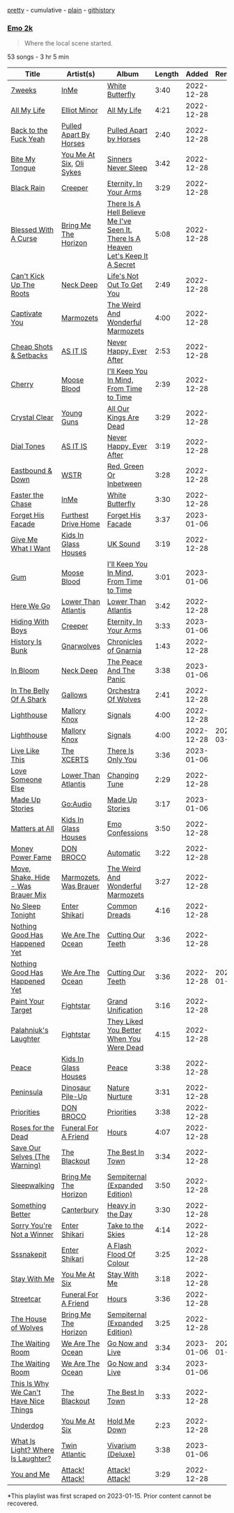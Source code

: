 [pretty](/playlists/pretty/37i9dQZF1DXdmNVJ304EF5.md) - cumulative - [plain](/playlists/plain/37i9dQZF1DXdmNVJ304EF5) - [githistory](https://github.githistory.xyz/mackorone/spotify-playlist-archive/blob/main/playlists/plain/37i9dQZF1DXdmNVJ304EF5)

### [Emo 2k](https://open.spotify.com/playlist/37i9dQZF1DXdmNVJ304EF5)

> Where the local scene started.

53 songs - 3 hr 5 min

| Title | Artist(s) | Album | Length | Added | Removed |
|---|---|---|---|---|---|
| [7weeks](https://open.spotify.com/track/1DCJtoUtWP3yfcfvsjOrnJ) | [InMe](https://open.spotify.com/artist/6EXjdbEiqhPzodtf7MtVos) | [White Butterfly](https://open.spotify.com/album/6iBQRwQad8crW7TkoVZXcy) | 3:40 | 2022-12-28 |  |
| [All My Life](https://open.spotify.com/track/2VCGSZFyT6M6IdTm6gTkgu) | [Elliot Minor](https://open.spotify.com/artist/2KvBmoT8NJfNCXZXw7Trh4) | [All My Life](https://open.spotify.com/album/2XhOgNYqTGSCYIG9L6qtDO) | 4:21 | 2022-12-28 |  |
| [Back to the Fuck Yeah](https://open.spotify.com/track/1Z3HppBWvZVtljguSS5v7k) | [Pulled Apart By Horses](https://open.spotify.com/artist/0AUkXuvc92Zd0E9qKbkfsy) | [Pulled Apart by Horses](https://open.spotify.com/album/1lxxfCmmdQeXoXPch8Yf6Y) | 2:40 | 2022-12-28 |  |
| [Bite My Tongue](https://open.spotify.com/track/1FIWe0EWWE6D8soz2ZsMuM) | [You Me At Six](https://open.spotify.com/artist/1kNQXvepPjaPgUfeDAF2h6), [Oli Sykes](https://open.spotify.com/artist/1UXEXWWOTTZNlyFapwHDbW) | [Sinners Never Sleep](https://open.spotify.com/album/6qwklyZrZuJ7sQrRjGQAW8) | 3:42 | 2022-12-28 |  |
| [Black Rain](https://open.spotify.com/track/61tbGU7nPxiPeB0vdSrCtw) | [Creeper](https://open.spotify.com/artist/0nV7SiEIVtPLTSJ6NwWDGj) | [Eternity, In Your Arms](https://open.spotify.com/album/4Q3AGdThgRrZmYaFtDbWmP) | 3:29 | 2022-12-28 |  |
| [Blessed With A Curse](https://open.spotify.com/track/2ZBSHZbhygozCphHUOqJQF) | [Bring Me The Horizon](https://open.spotify.com/artist/1Ffb6ejR6Fe5IamqA5oRUF) | [There Is A Hell Believe Me I've Seen It\. There Is A Heaven Let's Keep It A Secret](https://open.spotify.com/album/2BxDLAnw4QPcs8U4r1StrI) | 5:08 | 2022-12-28 |  |
| [Can't Kick Up The Roots](https://open.spotify.com/track/1iKjPM2YygFxUqjUakAI4n) | [Neck Deep](https://open.spotify.com/artist/2TM0qnbJH4QPhGMCdPt7fH) | [Life's Not Out To Get You](https://open.spotify.com/album/3umOBqXWR9VnJTQoe9Qkkj) | 2:49 | 2022-12-28 |  |
| [Captivate You](https://open.spotify.com/track/7msUsozEfRrk9ZDvk1ncgR) | [Marmozets](https://open.spotify.com/artist/3KEhhixoMshqSEJ71rS7w1) | [The Weird And Wonderful Marmozets](https://open.spotify.com/album/0g6Yixfp4y0wlDCY8ukhfp) | 4:00 | 2022-12-28 |  |
| [Cheap Shots & Setbacks](https://open.spotify.com/track/1DrcPqNH1gFFwpramua8an) | [AS IT IS](https://open.spotify.com/artist/3IXtskFMls8KXRipcIJT9y) | [Never Happy, Ever After](https://open.spotify.com/album/2fxvurudVER6VB5DBxo7S4) | 2:53 | 2022-12-28 |  |
| [Cherry](https://open.spotify.com/track/2HQY0sXTrBJCuxqJxbeMWB) | [Moose Blood](https://open.spotify.com/artist/5fEKZRCUa0JApec5Xy095q) | [I'll Keep You In Mind, From Time to Time](https://open.spotify.com/album/7aMvv0lYIhPyudfM1TmItV) | 2:39 | 2022-12-28 |  |
| [Crystal Clear](https://open.spotify.com/track/1PLVyYmkSenOqxxYFxHaXw) | [Young Guns](https://open.spotify.com/artist/4v4qHupYi7eRJfkniHrp4Z) | [All Our Kings Are Dead](https://open.spotify.com/album/2Tnpi55ueYzTPBSMGXYVN0) | 3:29 | 2022-12-28 |  |
| [Dial Tones](https://open.spotify.com/track/64WtHwNC5X0VzGfzA0IES3) | [AS IT IS](https://open.spotify.com/artist/3IXtskFMls8KXRipcIJT9y) | [Never Happy, Ever After](https://open.spotify.com/album/2fxvurudVER6VB5DBxo7S4) | 3:19 | 2022-12-28 |  |
| [Eastbound & Down](https://open.spotify.com/track/4Jl3syKPuB2YFZZhsSeniv) | [WSTR](https://open.spotify.com/artist/0ofhRkasSdhp6LUs7tFcF7) | [Red, Green Or Inbetween](https://open.spotify.com/album/4gw6oQ9Yk4m6mreJi6oGAV) | 3:28 | 2022-12-28 |  |
| [Faster the Chase](https://open.spotify.com/track/3TyvUMUb5SG55CWxCwizoF) | [InMe](https://open.spotify.com/artist/6EXjdbEiqhPzodtf7MtVos) | [White Butterfly](https://open.spotify.com/album/6iBQRwQad8crW7TkoVZXcy) | 3:30 | 2022-12-28 |  |
| [Forget His Facade](https://open.spotify.com/track/2ryH0f8E3gLqZyEXGmin27) | [Furthest Drive Home](https://open.spotify.com/artist/1gQmSu1aiJweUuHVPtCjMM) | [Forget His Facade](https://open.spotify.com/album/4JbmVyJYKsN7WaAQBvURiZ) | 3:37 | 2023-01-06 |  |
| [Give Me What I Want](https://open.spotify.com/track/0Fx8N7XtHkbF3ZnPk8Pm6B) | [Kids In Glass Houses](https://open.spotify.com/artist/0d630stEgFcD3GTKZPZFzY) | [UK Sound](https://open.spotify.com/album/2q9DE2cseH212rhCFRc2hO) | 3:19 | 2022-12-28 |  |
| [Gum](https://open.spotify.com/track/0ty8clX5vC9cc08KqywES5) | [Moose Blood](https://open.spotify.com/artist/5fEKZRCUa0JApec5Xy095q) | [I'll Keep You In Mind, From Time to Time](https://open.spotify.com/album/7aMvv0lYIhPyudfM1TmItV) | 3:01 | 2023-01-06 |  |
| [Here We Go](https://open.spotify.com/track/6jngGXpDL4VDaPUTAZebJf) | [Lower Than Atlantis](https://open.spotify.com/artist/1kF0gYnHLUJvFuPdoowO02) | [Lower Than Atlantis](https://open.spotify.com/album/25xQevIYTCKcvsw9fyZoDb) | 3:42 | 2022-12-28 |  |
| [Hiding With Boys](https://open.spotify.com/track/3quA6NYHEI2n2pLZvjc3LB) | [Creeper](https://open.spotify.com/artist/0nV7SiEIVtPLTSJ6NwWDGj) | [Eternity, In Your Arms](https://open.spotify.com/album/4Q3AGdThgRrZmYaFtDbWmP) | 3:33 | 2023-01-06 |  |
| [History Is Bunk](https://open.spotify.com/track/2TugrCuKJNhsUKKCgzqhQC) | [Gnarwolves](https://open.spotify.com/artist/3dsBRiySuhVwZcFv1qsNbd) | [Chronicles of Gnarnia](https://open.spotify.com/album/47ruB75LFAlmpgseXW56hn) | 1:43 | 2022-12-28 |  |
| [In Bloom](https://open.spotify.com/track/0lgiIwUU7Y10uXfKkgXdjk) | [Neck Deep](https://open.spotify.com/artist/2TM0qnbJH4QPhGMCdPt7fH) | [The Peace And The Panic](https://open.spotify.com/album/76NbbdvTc4yP50p5m4u9H3) | 3:38 | 2023-01-06 |  |
| [In The Belly Of A Shark](https://open.spotify.com/track/77Aq2TZHqT2qalPlcZIuOO) | [Gallows](https://open.spotify.com/artist/0LpwbxbT8dPiqUnul4ngzu) | [Orchestra Of Wolves](https://open.spotify.com/album/4kdf7PUYEUVsZ1yeBFVK6d) | 2:41 | 2022-12-28 |  |
| [Lighthouse](https://open.spotify.com/track/0VRmeU1YVF3044m1ByOR3m) | [Mallory Knox](https://open.spotify.com/artist/7bHTSvk96ULRLZPZr1SoCZ) | [Signals](https://open.spotify.com/album/37Yy9e50ytn0rWc2WpLmpR) | 4:00 | 2022-12-28 |  |
| [Lighthouse](https://open.spotify.com/track/3sUTuGtwusULswgwtN3HlE) | [Mallory Knox](https://open.spotify.com/artist/7bHTSvk96ULRLZPZr1SoCZ) | [Signals](https://open.spotify.com/album/1H6vkyzIdyad0oGfbNWOsL) | 4:00 | 2022-12-28 | 2023-03-08 |
| [Live Like This](https://open.spotify.com/track/4Vt9jIvA2OSFZ7V1UKYDyy) | [The XCERTS](https://open.spotify.com/artist/7sKlSlGo7d1D3dhFYKO0Y5) | [There Is Only You](https://open.spotify.com/album/1PVASk4Wj9YoOlllQgDUoL) | 3:36 | 2023-01-06 |  |
| [Love Someone Else](https://open.spotify.com/track/1tofp6uffkJvUAy3yoC1Tp) | [Lower Than Atlantis](https://open.spotify.com/artist/1kF0gYnHLUJvFuPdoowO02) | [Changing Tune](https://open.spotify.com/album/2mw1ppe4S1ijmVTdF5iuCe) | 2:29 | 2022-12-28 |  |
| [Made Up Stories](https://open.spotify.com/track/2ZdymrlU6m5hlw4IIcHJPp) | [Go:Audio](https://open.spotify.com/artist/6ucXCSUlJfLhpAYhyO9S50) | [Made Up Stories](https://open.spotify.com/album/1TDScbF70yfakqo72tzgDr) | 3:17 | 2023-01-06 |  |
| [Matters at All](https://open.spotify.com/track/4xcVz5h9ZArd4UG3EzDms1) | [Kids In Glass Houses](https://open.spotify.com/artist/0d630stEgFcD3GTKZPZFzY) | [Emo Confessions](https://open.spotify.com/album/1jNV367bAhq5M8szF4EG6f) | 3:50 | 2022-12-28 |  |
| [Money Power Fame](https://open.spotify.com/track/6Y2hhxh7Abr3Xtg7qM9Dz0) | [DON BROCO](https://open.spotify.com/artist/1aOt6LvXOV6I8dv1A5Diia) | [Automatic](https://open.spotify.com/album/2HbNC0hBybJ97pzOcEtgW1) | 3:22 | 2022-12-28 |  |
| [Move, Shake, Hide \- Was Brauer Mix](https://open.spotify.com/track/5MrZ8zjALW5fsTjch9YLrT) | [Marmozets](https://open.spotify.com/artist/3KEhhixoMshqSEJ71rS7w1), [Was Brauer](https://open.spotify.com/artist/0FkFBPl6srrSG45Ihg1l0e) | [The Weird And Wonderful Marmozets](https://open.spotify.com/album/0g6Yixfp4y0wlDCY8ukhfp) | 3:27 | 2022-12-28 |  |
| [No Sleep Tonight](https://open.spotify.com/track/0kkvGHFs7oTdfItBF4n1hW) | [Enter Shikari](https://open.spotify.com/artist/31jvzuB4ikftPQZJwrYfCF) | [Common Dreads](https://open.spotify.com/album/1NuzPVEhVfDYdu49gmxrzd) | 4:16 | 2022-12-28 |  |
| [Nothing Good Has Happened Yet](https://open.spotify.com/track/4P4OboFVHRhISaaUgkNs8i) | [We Are The Ocean](https://open.spotify.com/artist/5RTzLFUNaRULfg2DPh5DPO) | [Cutting Our Teeth](https://open.spotify.com/album/6k7LABEa4IbFLMpCfHYxKb) | 3:36 | 2022-12-28 |  |
| [Nothing Good Has Happened Yet](https://open.spotify.com/track/6EIu1N3745xkJ2qxeykWzU) | [We Are The Ocean](https://open.spotify.com/artist/5RTzLFUNaRULfg2DPh5DPO) | [Cutting Our Teeth](https://open.spotify.com/album/54pbN8eqhVv6lniXOk7FNv) | 3:36 | 2022-12-28 | 2023-01-29 |
| [Paint Your Target](https://open.spotify.com/track/2luFHMQrq9yKgr1U8JubKH) | [Fightstar](https://open.spotify.com/artist/3CI0BdDDxe6D21RmqTB5fn) | [Grand Unification](https://open.spotify.com/album/1Y3M8nTpIKr1Vz8ufZthfC) | 3:16 | 2022-12-28 |  |
| [Palahniuk's Laughter](https://open.spotify.com/track/4cpQ7ORCRYxBqzFyPkR4z3) | [Fightstar](https://open.spotify.com/artist/3CI0BdDDxe6D21RmqTB5fn) | [They Liked You Better When You Were Dead](https://open.spotify.com/album/5ZbCUHOohVzwi7A6yrSJtj) | 4:15 | 2022-12-28 |  |
| [Peace](https://open.spotify.com/track/1tP5jKPJ4l4WnsW4UKeC36) | [Kids In Glass Houses](https://open.spotify.com/artist/0d630stEgFcD3GTKZPZFzY) | [Peace](https://open.spotify.com/album/0Qgx5EXUV1hdB6Ho9LAYdD) | 3:38 | 2022-12-28 |  |
| [Peninsula](https://open.spotify.com/track/0xP7KHjAjhW9rHDbT2lFnm) | [Dinosaur Pile\-Up](https://open.spotify.com/artist/4MQsNhP9u10g1xuxaJBF0S) | [Nature Nurture](https://open.spotify.com/album/01DDYdMREqxZO2ZZs1w0zk) | 3:31 | 2022-12-28 |  |
| [Priorities](https://open.spotify.com/track/2ByZVBUQhrxbZEmypji1sw) | [DON BROCO](https://open.spotify.com/artist/1aOt6LvXOV6I8dv1A5Diia) | [Priorities](https://open.spotify.com/album/3hRE5kwKGasVPXvcIpx2xv) | 3:38 | 2022-12-28 |  |
| [Roses for the Dead](https://open.spotify.com/track/6MVhQjz1SNN8IDTBlZwvwG) | [Funeral For A Friend](https://open.spotify.com/artist/4AbDWrmJPSOeIbT2Ou60ik) | [Hours](https://open.spotify.com/album/6ehpQ6J2cx9nlge4GlJcJ7) | 4:07 | 2022-12-28 |  |
| [Save Our Selves \(The Warning\)](https://open.spotify.com/track/3jme2RKgrkBcIs0wbwbc7B) | [The Blackout](https://open.spotify.com/artist/35b2hm2fvbdZnckJO6FijB) | [The Best In Town](https://open.spotify.com/album/0PtAekoQJNGjtrTfZFc6pp) | 3:34 | 2022-12-28 |  |
| [Sleepwalking](https://open.spotify.com/track/0gchQwxmBWj5no8NJ8b2yH) | [Bring Me The Horizon](https://open.spotify.com/artist/1Ffb6ejR6Fe5IamqA5oRUF) | [Sempiternal \(Expanded Edition\)](https://open.spotify.com/album/6IYPmM3xsOPL2XPSvf1ZAz) | 3:50 | 2022-12-28 |  |
| [Something Better](https://open.spotify.com/track/49p2lVw2SIn1cCfjaBptQo) | [Canterbury](https://open.spotify.com/artist/2xnkhppPrflQ02TWRtIthQ) | [Heavy in the Day](https://open.spotify.com/album/281202APzTHOf2hs6RFcmr) | 3:30 | 2022-12-28 |  |
| [Sorry You're Not a Winner](https://open.spotify.com/track/6PwxotrB99xgatKVzibmkz) | [Enter Shikari](https://open.spotify.com/artist/31jvzuB4ikftPQZJwrYfCF) | [Take to the Skies](https://open.spotify.com/album/5cO7wtkaJCY3SiV6g0MKHE) | 4:14 | 2022-12-28 |  |
| [Sssnakepit](https://open.spotify.com/track/6Jh59vr2EoZSvvBzyjZNpQ) | [Enter Shikari](https://open.spotify.com/artist/31jvzuB4ikftPQZJwrYfCF) | [A Flash Flood Of Colour](https://open.spotify.com/album/0BsWXEhcP7Ac7BbTETVRg6) | 3:25 | 2022-12-28 |  |
| [Stay With Me](https://open.spotify.com/track/2if2ZfIY26NB8bFeGAxWGD) | [You Me At Six](https://open.spotify.com/artist/1kNQXvepPjaPgUfeDAF2h6) | [Stay With Me](https://open.spotify.com/album/0fsWxXjjgHAnFLCEAGWHS5) | 3:18 | 2022-12-28 |  |
| [Streetcar](https://open.spotify.com/track/3QvcNLv6ljvuU1KD7dSINg) | [Funeral For A Friend](https://open.spotify.com/artist/4AbDWrmJPSOeIbT2Ou60ik) | [Hours](https://open.spotify.com/album/6ehpQ6J2cx9nlge4GlJcJ7) | 3:36 | 2022-12-28 |  |
| [The House of Wolves](https://open.spotify.com/track/7hntkdvG3jWdFKm7pGCCzd) | [Bring Me The Horizon](https://open.spotify.com/artist/1Ffb6ejR6Fe5IamqA5oRUF) | [Sempiternal \(Expanded Edition\)](https://open.spotify.com/album/6IYPmM3xsOPL2XPSvf1ZAz) | 3:25 | 2022-12-28 |  |
| [The Waiting Room](https://open.spotify.com/track/1BZQAtchKkqcz4NFeMI5Zw) | [We Are The Ocean](https://open.spotify.com/artist/5RTzLFUNaRULfg2DPh5DPO) | [Go Now and Live](https://open.spotify.com/album/4SHUbCPK55zrRQsBVRyeIW) | 3:34 | 2023-01-06 | 2023-01-29 |
| [The Waiting Room](https://open.spotify.com/track/576dgVw2PVAX58Sc2lEU7U) | [We Are The Ocean](https://open.spotify.com/artist/5RTzLFUNaRULfg2DPh5DPO) | [Go Now and Live](https://open.spotify.com/album/44GnKNNOe8FHcYp8Ehs5wt) | 3:34 | 2023-01-06 |  |
| [This Is Why We Can't Have Nice Things](https://open.spotify.com/track/0pyRskqEB2Qri4epmXbya4) | [The Blackout](https://open.spotify.com/artist/35b2hm2fvbdZnckJO6FijB) | [The Best In Town](https://open.spotify.com/album/0PtAekoQJNGjtrTfZFc6pp) | 3:33 | 2022-12-28 |  |
| [Underdog](https://open.spotify.com/track/4GMCZUi6cVQJ5wPWwJ36rW) | [You Me At Six](https://open.spotify.com/artist/1kNQXvepPjaPgUfeDAF2h6) | [Hold Me Down](https://open.spotify.com/album/5FakgYrhpMRNbQ9OaAP9YU) | 2:23 | 2022-12-28 |  |
| [What Is Light? Where Is Laughter?](https://open.spotify.com/track/7kGLFYBvviGs2wnDTEPYEU) | [Twin Atlantic](https://open.spotify.com/artist/4A9xtvezlouTD7H0kyUje9) | [Vivarium \(Deluxe\)](https://open.spotify.com/album/37nYXtPf5sghHSBadTY4bz) | 3:38 | 2023-01-06 |  |
| [You and Me](https://open.spotify.com/track/4teaJNIUP8RMA2OcHhqDqB) | [Attack! Attack!](https://open.spotify.com/artist/4HOWDpO1ArHk06PuTclz4I) | [Attack! Attack!](https://open.spotify.com/album/37ozRqJEZVteFSWWe3hX5R) | 3:29 | 2022-12-28 |  |

\*This playlist was first scraped on 2023-01-15. Prior content cannot be recovered.
